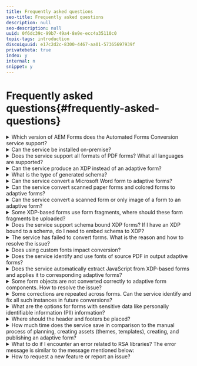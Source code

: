 ```yaml
---
title: Frequently asked questions
seo-title: Frequently asked questions
description: null
seo-description: null
uuid: 0f6dc39c-99b7-49a4-8e9e-ecc4a35110c0
topic-tags: introduction
discoiquuid: e17c2d2c-8300-4467-aa01-57365697939f
privatebeta: true
index: y
internal: n
snippet: y
---
```


# Frequently asked questions{#frequently-asked-questions}

<details> 
 <summary>Which version of AEM Forms does the Automated Forms Conversion service support? </summary> 
 <p>Automated Forms Conversion service beta supports AEM 6.5 Forms. It works with both AEM Forms on OSGi and AEM forms on JEE. You require the latest AEM Forms add-on package and Conversion Manager (Connector) package on top of AEM author instance to use the service. For detailed instructions, see <a href="configure-the-automated-forms-conversion-service.md">Configure the Automated Forms Conversion</a> service.</p> 
 <p>We are in the process of adding support for more versions. Keep a watch on Automated Forms Conversion service <a href="http://adobeprerelease.com/">prerelease site</a> for information on the availability of more versions. </p> 
</details>

<details> 
 <summary>Can the service be installed on-premise?</summary> 
 <p>Adobe trains AI and ML algorithms of Automated Forms Conversion service on a regular basis with new data set to improve conversion accuracy. The updated algorithms are deployed to the conversion service running on Adobe Cloud at periodic intervals. All the customers of the service are benefitted from the updated algorithms. So, cloud-hosted central deployment is best suited for Automated Forms Conversion service to continuously learn and deliver improvements to all the customers.</p> 
 <p>The service converts blank forms to adaptive forms. The service does not support filled forms and extraction of data from filled forms. Remove data from filled forms and remove or whitelist proprietary information from the forms before sending the forms to service for conversion</p> 
</details>

<details> 
 <summary>Does the service support all formats of PDF forms? What all languages are supported?</summary> 
 <p>The service can convert non-interactive PDF forms, XFA-based XDP and PDF forms, and AcroForms to adaptive forms. The service does not support scanned or filled forms. For other limitations, see the <a href="known-issues.md">known issues</a> article.<br /> </p> 
 <p>We are regularly adding support for other source types. Keep the <a data-disable-query="false" href="introduction-to-automated-form-conversion-service.md">supported languages and PDF forms</a> section on your watchlist for a regular update on newly added features and capabilities.</p> 
</details>

<details> 
 <summary>Can the service produce an XDP instead of an adaptive form? </summary> 
 <p>The service does not produce an XDP output for the time being. We are regularly adding features and to the service. Keep the <a href="introduction-to-automated-form-conversion-service.md">supported languages and PDF forms</a> section on your watchlist for a regular update on newly added features and capabilities.</p> 
</details>

<details> 
 <summary>What is the type of generated schema?</summary> 
 <p>You can use the service to generate: </p> 
 <ul> 
  <li>an adaptive form bound to a JSON schema and <br /> </li> 
  <li>an adaptive form not bound to any schema</li> 
 </ul> 
</details>

<details> 
 <summary>Can the service convert a Microsoft Word form to adaptive forms? </summary> 
 <p>No, the service does not convert a Microsoft Word form to adaptive yet. You can save a Microsoft Word forms to PDF form and convert the PDF form to an adaptive form.</p> 
</details>

<details> 
 <summary>Can the service convert scanned paper forms and colored forms to adaptive forms?</summary> 
 <p>The service can convert PDF forms to adaptive forms. The service does not support scanned or filled forms. For other limitations, see the <a href="known-issues.md">known issues</a> article.</p> 
 <p>We are regularly adding features and to the service. Keep the <a href="introduction-to-automated-form-conversion-service.md">supported languages and PDF forms</a> section on your watchlist for a regular update on newly added features and capabilities.</p> 
</details>

<details> 
 <summary>Can the service convert a scanned form or only image of a form to an adaptive form? </summary> 
 <p>The service does not support converting scanned forms or an image of a form to an adaptive out-of-the-box. However, you use Adobe Acrobat to convert the image of a form to a PDF Form. Then, use the service to convert the PDF Form to an adaptive form. Always use a high-quality image of the form for conversion in Acrobat. It improves the quality of the conversion. <br /> </p> 
</details>

<details> 
 <summary>Some XDP-based forms use form fragments, where should these form fragments be uploaded?</summary> 
 <p> </p> 
 <p class="MsoNormal">Upload form fragments to the conversion folder and preserve the original folder structure. It helps preserve relative paths used in XDP-based forms and form fragments.</p> 
 <p> </p> 
 <p> </p> 
</details>

<details> 
 <summary>Does the service support schema bound XDP forms? If I have an XDP bound to a schema, do I need to embed schema to XDP?</summary> 
 <p>Yes, the service supports schema-bound XDP forms and requires the schema to be embedded to the source XDP form. When you convert a schema-bound XDP form, the service generates a JSON schema. The JSON schema is structurally similar to the XSD schema of source XDP forms.</p> 
</details>

<details> 
 <summary>The service has failed to convert forms. What is the reason and how to resolve the issue?</summary> 
 <p>The most common reasons for the conversion to fail are:</p> 
 <ul> 
  <li>Secured PDF forms are provided for the conversion. Do not use password protected, Document Security protected, or any other protected PDF forms for conversion.</li> 
  <li>Internet connection is interrupted. Ensure that you are connected to the internet during the conversion.</li> 
  <li>Source PDF has an image of the form instead of the actual form.<br /> </li> 
  <li>Service is configured incorrectly, service URL is not provided, or provided service URL is incorrect. Check the <a href="configure-the-automated-forms-conversion-service.md#configure-the-cloud-service">service configuration</a> at <span class="uicontrol">AEM </span>&amp;gt; <span class="uicontrol">Tools </span>&amp;gt; <span class="uicontrol">Cloud Services </span>&amp;gt; <span class="uicontrol">Automated Forms Conversion configuration</span>.</li> 
  <li>IMS Configuration is not configured properly. Perform a health check on the IMS configuration to ensure it is working properly. To check if the IMS Configuration is correct or not: 
   <ol> 
    <li>Go to http://&amp;lt;servername&amp;gt;:&amp;lt;port&amp;gt;/libs/cq/adobeims-configuration/content/configurations.html</li> 
    <li>Select the configuration. Click the <strong>Check Health</strong> from the header and click <strong>Check</strong>. If successful, you get <strong>Token retrieved successfully! </strong>message.</li> 
   </ol> </li> 
 </ul> 
</details>

<details> 
 <summary>Does using custom fonts impact conversion?</summary> 
 <p>When a non-interactive PDF form is converted to an adaptive form, to improve the quality of conversion, the fonts are embedded in the PDF form. The support for embedding fonts is restricted to non-interactive PDF forms. To optimize the conversion of AcroForm and XFA-based PDF forms, fallback fonts are used.</p> 
 <p>Only forms available in the custom fonts directory listed in the <strong><span class="uicontrol">Customer fonts directory</span></strong> field of the <strong><span class="uicontrol">CQ-DAM-Handler-Gibson Font Manager Service</span></strong> configuration are embedded in non-interactive PDF form.</p> 
 <p> </p> 
</details>

<details> 
 <summary>Does the service identify and use fonts of source PDF in output adaptive forms?</summary> 
 <p>Style and layout of a responsive HTML form is generally different from a PDF or paper-based form. To support consistent layout and styling across the organizations, adaptive forms use <a href="https://helpx.adobe.com/experience-manager/6-5/forms/using/themes.html">themes to style a form</a>. The conversion service uses the fonts and font styles specified in the theme applied during the conversion. You can change fonts and font styles of the theme to provide a distinct look and feel to the components of an adaptive form.</p> 
</details>

<details> 
 <summary>Does the service automatically extract JavaScript from XDP-based forms and applies it to corresponding adaptive forms?</summary> 
 <p>The service does not automatically convert scripts of XFA-based forms or Acro Forms to corresponding adaptive form rules. You (form-authors) can use the <a href="https://helpx.adobe.com/experience-manager/6-5/forms/using/rule-editor.html">Rule editor</a> to add interactivity to an adaptive form.</p> 
</details>

<details> 
 <summary>Some form objects are not converted correctly to adaptive form components. How to resolve the issue?</summary> 
 <p>Automated Forms Conversion service is trained on a large set of forms. But AI/ML-based applications are limited by their training data and patterns. There could be multiple field types, layouts, patterns, and context discernible to human perception but difficult for automated recognition. The service may fail to identify such objects or may recognize them incorrectly. You may use <a href="review-correct-ui-edited.md" target="_blank">Review and Correct</a> editor to make necessary modifications in the familiar paper form based layout of the input form.</p> 
</details>

<details> 
 <summary>Some corrections are repeated across forms. Can the service identify and fix all such instances in future conversions? </summary> 
 <ul> 
  <li>The service is consistently training on your forms and patterns. It learns new patterns on daily-basis. It is yet to start auto-applying corrections repeated across the forms. Keep an eye on prerelease forms for the availability of such a feature.<br /> </li> 
  <li>You can use meta-model to map the form objects to adaptive form component of your choice and pre-configure validations, rules, data patterns, help text, and accessibility properties for the components. All the specified properties are applied during the conversion. You can use meta-model to apply common properties to fields. It can help you reduce some repeated issues across forms. </li> 
 </ul> 
</details>

<details> 
 <summary>What are the options for forms with sensitive data like personally identifiable information (PII) information?</summary> 
 <p>The service supports only blank or unfilled forms. Do not upload filled forms or forms with personally identifiable information (PII). Also, remove pre-filled data and white-label PII, confidential, and proprietary information in source forms.<br /> </p> 
</details>

<details> 
 <summary>Where should the header and footers be placed?</summary> 
 <p>Place header and footer in an adaptive forms template. If the source PDF form has header and footer, the service detects and replaces detected header and footer with header and footer available in adaptive form template, during the conversion. If any extra header or footer is included in the adaptive form, you can use the <a data-disable-query="false" href="review-correct-ui-edited.md">Review and Correct</a> editor to fix or remove such header or footer.</p> 
</details>

<details> 
 <summary>How much time does the service save in comparison to the manual process of planning, creating assets (themes, templates), creating, and publishing an adaptive form? </summary> 
 <p>The amount of time depends on the size and complexity of input forms and number of requests. The service intends to significantly reduce time to value by converting PDF Forms to adaptive forms at a much faster pace in comparison to the manual process of converting forms. </p> 
</details>

<details> 
 <summary>What to do if I encounter an error related to RSA libraries? The error message is similar to the message mentioned below:</summary> 
 <p><em>*ERROR* [0:0:0:0:0:0:0:1 [1565757652491] POST /content/dam/formsanddocuments/demo004.affBatchProcessor.html HTTP/1.1] org.apache.sling.engine.impl.SlingRequestProcessorImpl service: Uncaught Throwable java.lang.NoClassDefFoundError: Could not initialize class com.rsa.cryptoj.o.dl at com.rsa.jsafe.JSAFE_SecureRandom.getInstance(Unknown Source) at com.adobe.internal.pdfm.util.Util.appendRandomNumberToPrefix(Util.java: 169) [com.adobe.aemfd.adobe-aemfd-assembler:6.0.34] at com.adobe.internal.pdfm.logging.JobLog.&amp;lt;init&amp;gt;(JobLog.java:126) [com.adobe.aemfd.adobe-aemfd-assembler:6.0.34]</em></p> 
 <p>The aforementioned error occurs when boot delegation is not configured for RSA/BouncyCastle libraries. Perform the below steps to resolve the issue:</p> 
 <ol> 
 </ol> 
 <p> </p> 
 <ol> 
  <li>Stop the AEM instance. Navigate to the [AEM installation directory]\crx-quickstart\conf\ folder. Open the sling.properties file for editing. If you use [AEM installation directory]\crx-quickstart\bin\start.bat to start an AEM instance, edit the sling.properties located at [AEM_root]\crx-quickstart\. </li> 
  <li>Add the following properties to the sling.properties file:<br /> <em>sling.bootdelegation.class.com.rsa.jsafe.provider.JsafeJCE=com.rsa.*<br /> sling.bootdelegation.class.org.bouncycastle.jce.provider.BouncyCastleProvider=org.bouncycastle.*</em></li> 
  <li>Save and Close the file. <br /> </li> 
  <li>Start the AEM instance<br /> </li> 
 </ol> 
</details>

<details> 
 <summary>How to request a new feature or report an issue?</summary> 
 <draft-comment type="draft"> 
  <p>Contact Adobe Support to request a feature or to report a bug.</p> 
 </draft-comment> 
 <draft-comment type="draft"> 
  <p>During the beta phase, Adobe support can log a JIRA issue on with the following details to report an issue:</p> 
  <table border="1" cellpadding="1" cellspacing="0" width="100%"> 
   <tbody> 
    <tr> 
     <td>JIRA field</td> 
     <td>Options and Description</td> 
    </tr> 
    <tr> 
     <td>Project</td> 
     <td> 
      <ul> 
       <li>CQ: Use the CQ<strong> </strong>project to report bug or improvements in the conversion service.</li> 
       <li>CQDOC: Use the CQDOC<strong> </strong>project to report bug or improvements in the documentation.</li> 
      </ul> </td> 
    </tr> 
    <tr> 
     <td>Issue Type</td> 
     <td> 
      <ul> 
       <li>Bug: Use the Bug issue type when the behavior is not as expected or documented instructions are incorrect.</li> 
       <li>Improvement: Use the Improvement issue type when a key aspect of the feature is missing and should be provided or documented instructions are insufficient to understand or use the feature. </li> 
      </ul> </td> 
    </tr> 
    <tr> 
     <td>Component<br /> </td> 
     <td>Forms - Sensei</td> 
    </tr> 
    <tr> 
     <td>FixVersion<br /> </td> 
     <td>AFF 1.0.0 L&amp;lt;xx&amp;gt;, where &amp;lt;xx&amp;gt; is the version number of the <a href="https://wiki.corp.adobe.com/pages/viewpage.action?spaceKey=lc&amp;title=Automated+Forms+Conversion+Service+Beta+-+Latest+Builds">release</a>. </td> 
    </tr> 
    <tr> 
     <td>Label<br /> </td> 
     <td>Flamingo-BETA</td> 
    </tr> 
    <tr> 
     <td>Description</td> 
     <td>Provide the following information in the description field:<br /> 
      <ul> 
       <li>Problem statement</li> 
       <li>Steps to reproduce the issue<br /> </li> 
       <li>Actual result of the conversion<br /> </li> 
       <li>Expected result of the conversion<br /> </li> 
       <li>Attach collaterals or provide links to download</li> 
      </ul> </td> 
    </tr> 
   </tbody> 
  </table> 
 </draft-comment> 
</details>

